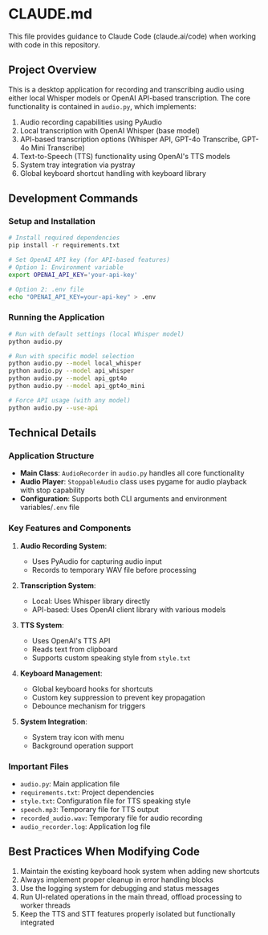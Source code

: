 # CLAUDE.md

This file provides guidance to Claude Code (claude.ai/code) when working with code in this repository.

## Project Overview

This is a desktop application for recording and transcribing audio using either local Whisper models or OpenAI API-based transcription. The core functionality is contained in `audio.py`, which implements:

1. Audio recording capabilities using PyAudio
2. Local transcription with OpenAI Whisper (base model)
3. API-based transcription options (Whisper API, GPT-4o Transcribe, GPT-4o Mini Transcribe)
4. Text-to-Speech (TTS) functionality using OpenAI's TTS models
5. System tray integration via pystray
6. Global keyboard shortcut handling with keyboard library

## Development Commands

### Setup and Installation

```bash
# Install required dependencies
pip install -r requirements.txt

# Set OpenAI API key (for API-based features)
# Option 1: Environment variable
export OPENAI_API_KEY='your-api-key'

# Option 2: .env file
echo "OPENAI_API_KEY=your-api-key" > .env
```

### Running the Application

```bash
# Run with default settings (local Whisper model)
python audio.py

# Run with specific model selection
python audio.py --model local_whisper
python audio.py --model api_whisper
python audio.py --model api_gpt4o
python audio.py --model api_gpt4o_mini

# Force API usage (with any model)
python audio.py --use-api
```

## Technical Details

### Application Structure

- **Main Class**: `AudioRecorder` in `audio.py` handles all core functionality
- **Audio Player**: `StoppableAudio` class uses pygame for audio playback with stop capability
- **Configuration**: Supports both CLI arguments and environment variables/`.env` file

### Key Features and Components

1. **Audio Recording System**:
   - Uses PyAudio for capturing audio input
   - Records to temporary WAV file before processing

2. **Transcription System**:
   - Local: Uses Whisper library directly
   - API-based: Uses OpenAI client library with various models

3. **TTS System**:
   - Uses OpenAI's TTS API
   - Reads text from clipboard
   - Supports custom speaking style from `style.txt`

4. **Keyboard Management**:
   - Global keyboard hooks for shortcuts
   - Custom key suppression to prevent key propagation
   - Debounce mechanism for triggers

5. **System Integration**:
   - System tray icon with menu
   - Background operation support

### Important Files

- `audio.py`: Main application file
- `requirements.txt`: Project dependencies
- `style.txt`: Configuration file for TTS speaking style
- `speech.mp3`: Temporary file for TTS output
- `recorded_audio.wav`: Temporary file for audio recording
- `audio_recorder.log`: Application log file

## Best Practices When Modifying Code

1. Maintain the existing keyboard hook system when adding new shortcuts
2. Always implement proper cleanup in error handling blocks
3. Use the logging system for debugging and status messages
4. Run UI-related operations in the main thread, offload processing to worker threads
5. Keep the TTS and STT features properly isolated but functionally integrated